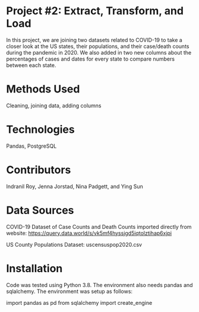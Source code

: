 # Project #2: Extract, Transform, and Load
In this project, we are joining two datasets related to COVID-19 to take a closer look at the US states, their populations, and their case/death counts during the pandemic in 2020. We also added in two new columns about the percentages of cases and dates for every state to compare numbers between each state.

# Methods Used
Cleaning, joining data, adding columns

# Technologies
Pandas, PostgreSQL

# Contributors
Indranil Roy, Jenna Jorstad, Nina Padgett, and Ying Sun

# Data Sources
COVID-19 Dataset of Case Counts and Death Counts imported directly from website: https://query.data.world/s/vk5mf4hyssjgd5iqtolztihap6xjpi

US County Populations Dataset: uscensuspop2020.csv

# Installation
Code was tested using Python 3.8. The environment also needs pandas and sqlalchemy. The environment was setup as follows:

import pandas as pd
from sqlalchemy import create_engine
